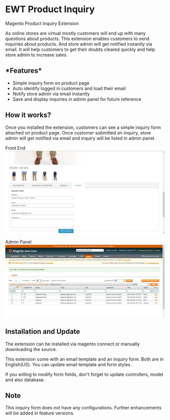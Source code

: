 EWT Product Inquiry
===========

Magento Product Inquiry Extension

As online stores are virtual mostly customers will end up with many questions about products. This extension enables customers to send inquiries about products. And store admin will get notified instantly via email. It will help customers to get their doubts cleared quickly and help store admin to increase sales.

<h2>*Features*</h2>
<ul>
<li>Simple inquiry form on product page</li>
<li>Auto identify logged in customers and load their email</li>
<li>Notify store admin via email instantly</li>
<li>Save and display inquiries in admin panel for future reference</li>
</ul>

<h2>How it works?</h2>

Once you installed the extension, customers can see a simple inquiry form attached on product page. Once customer submitted an inquiry, store admin will get notified via email and inquiry will be listed in admin panel.

Front End
<img src="front-end.jpg" alt="Front End" />

Admin Panel
<img src="admin-panel.jpg" alt="Admin Panel" />


<h2>Installation and Update</h2>

The extension can be installed via magento connect or manually downloading the source.

This extension come with an email template and an inquiry form. Both are in English(US). You can update email template and form styles.

If you willing to modify form fields, don't forget to update controllers, model and also database.

<h2>Note</h2>

This inquiry form does not have any configurations. Further enhancements will be added in feature versions.
